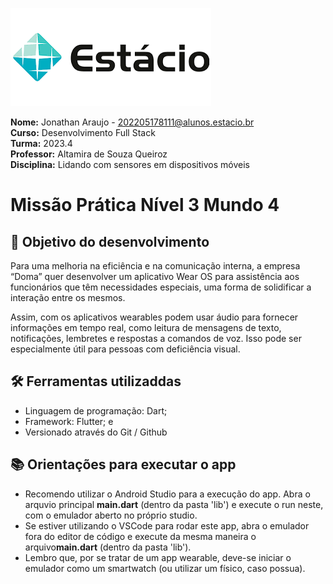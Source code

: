 ![image](./lib/assets/estacio.png)

**Nome:** Jonathan Araujo - 202205178111@alunos.estacio.br\
**Curso:** Desenvolvimento Full Stack\
**Turma:** 2023.4\
**Professor:** Altamira de Souza Queiroz\
**Disciplina:** Lidando com sensores em dispositivos móveis

# Missão Prática Nível 3 Mundo 4

## 🎯 Objetivo do desenvolvimento

Para uma melhoria na eficiência e na comunicação interna, a empresa “Doma” quer
desenvolver um aplicativo Wear OS para assistência aos funcionários que têm
necessidades especiais, uma forma de solidificar a interação entre os mesmos.

Assim, com os aplicativos wearables podem usar áudio para fornecer informações em
tempo real, como leitura de mensagens de texto, notificações, lembretes e respostas a
comandos de voz. Isso pode ser especialmente útil para pessoas com deficiência
visual.

## 🛠 Ferramentas utilizaddas

- Linguagem de programação: Dart;
- Framework: Flutter; e
- Versionado através do Git / Github

## 📚 Orientações para executar o app

- Recomendo utilizar o Android Studio para a execução do app. Abra o arquvio principal **main.dart** (dentro da pasta 'lib') e execute o run neste, com o emulador aberto no próprio studio.
- Se estiver utilizando o VSCode para rodar este app, abra o emulador fora do editor de código e execute da mesma maneira o arquivo**main.dart** (dentro da pasta 'lib').
- Lembro que, por se tratar de um app wearable, deve-se iniciar o emulador como um smartwatch (ou utilizar um físico, caso possua).
